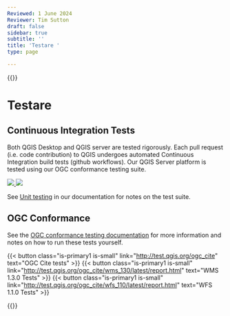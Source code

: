```yaml
---
Reviewed: 1 June 2024
Reviewer: Tim Sutton
draft: false
sidebar: true
subtitle: ''
title: 'Testare '
type: page

---
```

{{<content-start >}}
# Testare
## Continuous Integration Tests
Both QGIS Desktop and QGIS server are tested rigorously. Each pull request (i.e. code contribution) to QGIS undergoes automated Continuous Integration build tests (github workflows). Our QGIS Server platform is tested using our OGC conformance testing suite.

<a href="https://github.com/qgis/QGIS/actions/workflows/run-tests.yml?query=branch%3Amaster+event%3Apush" target="_blank">
<img src="https://github.com/qgis/QGIS/actions/workflows/run-tests.yml/badge.svg">
</a>

<a href="https://hub.docker.com/r/qgis/qgis/tags" target="_blank">
<img src="https://img.shields.io/docker/automated/qgis/qgis.svg">
</a>

See [Unit testing](https://docs.qgis.org/testing/en/docs/developers_guide/unittesting.html) in our documentation for notes on the test suite.
## OGC Conformance
See the [OGC conformance testing documentation](https://docs.qgis.org/testing/en/docs/developers_guide/ogcconformancetesting.html) for more information and notes on how to run these tests yourself.

{{< button class="is-primary1 is-small" link="http://test.qgis.org/ogc_cite" text="OGC Cite tests" >}} {{< button class="is-primary1 is-small" link="http://test.qgis.org/ogc_cite/wms_130/latest/report.html" text="WMS 1.3.0 Tests" >}} {{< button class="is-primary1 is-small" link="http://test.qgis.org/ogc_cite/wfs_110/latest/report.html" text="WFS 1.1.0 Tests" >}}

{{<content-end >}}
